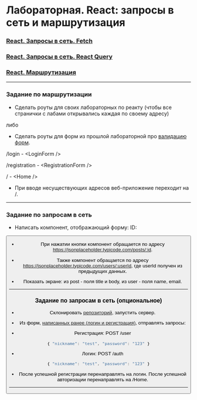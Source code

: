 # Лабораторная. React: запросы в сеть и маршрутизация

###  [React. Запросы в сеть. Fetch](https://dmitryweiner.github.io/web-lectures/React%20-%20Network.html)
###  [React. Запросы в сеть. React Query](https://dmitryweiner.github.io/web-lectures/React%20-%20Query.html)
###  [React. Маршрутизация](https://dmitryweiner.github.io/web-lectures/React%20-%20Router.html)

---


### Задание по маршрутизации

* Сделать роуты для своих лабораторных по реакту (чтобы все странички с лабами открывались каждая по своему адресу)

либо 

* Сделать роуты для форм из прошлой лабораторной про  [валидацию форм](https://dmitryweiner.github.io/web-lectures/React%20-%20Form%20validation.html).

/login - \<LoginForm /\>

/registration - \<RegistrationForm /\>

/ - \<Home /\>
  
* При вводе несуществующих адресов веб-приложение переходит на /.

---

### Задание по запросам в сеть

* Написать компонент, отображающий форму:
ID:
<inpit style="width: 200px"/>
<button text="Получить данные!"/>

* При нажатии кнопки компонент обращается по адресу https://jsonplaceholder.typicode.com/posts/:id.

* Также компонент обращается по адресу https://jsonplaceholder.typicode.com/users/:userId, где userId получен из предыдущих данных.

* Показать экране: из post - поля title и body, из user - поля name, email.

---

### Задание по запросам в сеть (опциональное)

* Склонировать [репозиторий](https://github.com/dmitryweiner/mini-chat-server), запустить сервер.

* Из форм, [написанных ранее (логин и регистрация)](https://github.com/goryachkinama/web-lectures/blob/main/src/lab_react_forms.md), отправлять запросы:

* Регистрация: POST /user
```js
{ "nickname": "test", "password": "123" }
```

* Логин: POST /auth
```js
{ "nickname": "test", "password": "123" }
```

* После успешной регистрации перенаправлять на логин. После успешной авторизации перенаправлять на /Home.

---

